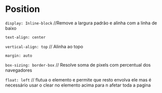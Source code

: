 # Position

`display: Inline-block` //Remove a largura padrão e alinha com a linha de baixo

`text-align: center`

`vertical-align: top` // Alinha ao topo

`margin: auto`

`box-sizing: border-box` // Resolve soma de pixels com percentual dos navegadores

`float: left` // flutua o elemento e permite que resto envolva ele mas é necessário usar o clear no elemento acima para n afetar toda a pagina
